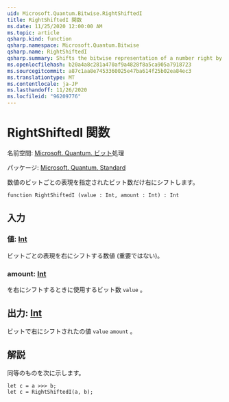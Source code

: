 ```yaml
---
uid: Microsoft.Quantum.Bitwise.RightShiftedI
title: RightShiftedI 関数
ms.date: 11/25/2020 12:00:00 AM
ms.topic: article
qsharp.kind: function
qsharp.namespace: Microsoft.Quantum.Bitwise
qsharp.name: RightShiftedI
qsharp.summary: Shifts the bitwise representation of a number right by a given number of bits.
ms.openlocfilehash: b20a4a8c281a470af9a4828f8a5ca905a7918723
ms.sourcegitcommit: a87c1aa8e7453360025e47ba614f25b02ea84ec3
ms.translationtype: MT
ms.contentlocale: ja-JP
ms.lasthandoff: 11/26/2020
ms.locfileid: "96209776"
---
```

# <a name="rightshiftedi-function"></a>RightShiftedI 関数

名前空間: [Microsoft. Quantum. ビット](xref:Microsoft.Quantum.Bitwise)処理

パッケージ: [Microsoft. Quantum. Standard](https://nuget.org/packages/Microsoft.Quantum.Standard)


数値のビットごとの表現を指定されたビット数だけ右にシフトします。

```qsharp
function RightShiftedI (value : Int, amount : Int) : Int
```


## <a name="input"></a>入力

### <a name="value--int"></a>値: [Int](xref:microsoft.quantum.lang-ref.int)

ビットごとの表現を右にシフトする数値 (重要ではない)。


### <a name="amount--int"></a>amount: [Int](xref:microsoft.quantum.lang-ref.int)

を右にシフトするときに使用するビット数 `value` 。



## <a name="output--int"></a>出力: [Int](xref:microsoft.quantum.lang-ref.int)

ビットで右にシフトされたの値 `value` `amount` 。

## <a name="remarks"></a>解説

同等のものを次に示します。

```Q#
let c = a >>> b;
let c = RightShiftedI(a, b);
```
